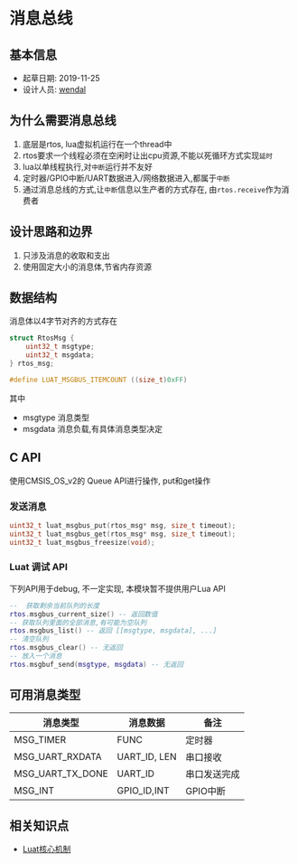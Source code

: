 # 消息总线

## 基本信息

* 起草日期: 2019-11-25
* 设计人员: [wendal](https://github.com/wendal)

## 为什么需要消息总线

1. 底层是rtos, lua虚拟机运行在一个thread中
2. rtos要求一个线程必须在空闲时让出cpu资源,不能以死循环方式实现`延时`
3. lua以单线程执行,对`中断`运行并不友好
4. 定时器/GPIO中断/UART数据进入/网络数据进入,都属于`中断`
5. 通过消息总线的方式,让`中断`信息以生产者的方式存在, 由`rtos.receive`作为消费者

## 设计思路和边界

1. 只涉及消息的收取和支出
2. 使用固定大小的消息体,节省内存资源

## 数据结构

消息体以4字节对齐的方式存在

```c
struct RtosMsg {
    uint32_t msgtype;
    uint32_t msgdata;
} rtos_msg;

#define LUAT_MSGBUS_ITEMCOUNT ((size_t)0xFF)
```

其中

* msgtype 消息类型
* msgdata 消息负载,有具体消息类型决定

## C API

使用CMSIS_OS_v2的 Queue API进行操作, put和get操作

### 发送消息

```c
uint32_t luat_msgbus_put(rtos_msg* msg, size_t timeout);
uint32_t luat_msgbus_get(rtos_msg* msg, size_t timeout);
uint32_t luat_msgbus_freesize(void);
```

### Luat 调试 API

下列API用于debug, 不一定实现, 本模块暂不提供用户Lua API

```lua
--  获取剩余当前队列的长度
rtos.msgbus_current_size() -- 返回数值
-- 获取队列里面的全部消息,有可能为空队列
rtos.msgbus_list() -- 返回 [[msgtype, msgdata], ...]
-- 清空队列
rtos.msgbus_clear() -- 无返回
-- 放入一个消息
rtos.msgbuf_send(msgtype, msgdata) -- 无返回
```

## 可用消息类型

|消息类型|消息数据|备注|
|--------|-------|----|
|MSG_TIMER|FUNC|定时器|
|MSG_UART_RXDATA|UART_ID, LEN|串口接收|
|MSG_UART_TX_DONE|UART_ID|串口发送完成|
|MSG_INT|GPIO_ID,INT|GPIO中断|

## 相关知识点

* [Luat核心机制](luat_core.md)
